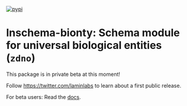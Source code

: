 [![pypi](https://img.shields.io/pypi/v/lnschema_biology?color=%2334D058&label=pypi%20package)](https://pypi.org/project/lnschema_biology)

# lnschema-bionty: Schema module for universal biological entities (`zdno`)

This package is in private beta at this moment!

Follow https://twitter.com/laminlabs to learn about a first public release.

For beta users: Read the [docs](https://lamin.ai/docs/lnschema-biology).
